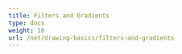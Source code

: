 ```yaml
---
title: Filters and Gradients
type: docs
weight: 10
url: /net/drawing-basics/filters-and-gradients
---
```



